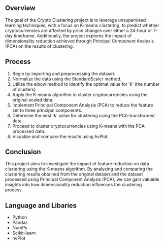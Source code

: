 ## Overview

The goal of the Crypto Clustering project is to leverage unsupervised learning techniques, with a focus on K-means clustering, to predict whether cryptocurrencies are affected by price changes over either a 24-hour or 7-day timeframe. Additionally, the project explores the impact of dimensionality reduction achieved through Principal Component Analysis (PCA) on the results of clustering.

## Process

1. Begin by importing and preprocessing the dataset.
2. Normalize the data using the StandardScaler method.
3. Utilize the elbow method to identify the optimal value for 'k' (the number of clusters).
4. Apply the K-means algorithm to cluster cryptocurrencies using the original scaled data.
5. Implement Principal Component Analysis (PCA) to reduce the feature set to three principal components.
6. Determine the best 'k' value for clustering using the PCA-transformed data.
7. Proceed to cluster cryptocurrencies using K-means with the PCA-processed data.
8. Visualize and compare the results using hvPlot.

## Conclusion

This project aims to investigate the impact of feature reduction on data clustering using the K-means algorithm. By analyzing and comparing the clustering results obtained from the original dataset and the dataset processed using Principal Component Analysis (PCA), we can gain valuable insights into how dimensionality reduction influences the clustering process.

## Language and Libaries 

- Python
- Pandas
- NumPy
- Scikit-learn
- hvPlot